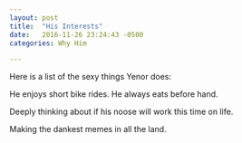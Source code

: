 ```yaml
---
layout: post
title:  "His Interests"
date:   2016-11-26 23:24:43 -0500
categories: Why Him

---
```


 Here is a list of the sexy things Yenor does:
  
  He enjoys short bike rides. He always eats before hand.
  
  Deeply thinking about if his noose will work this time on life.
  
  Making the dankest memes in all the land.
  
 

